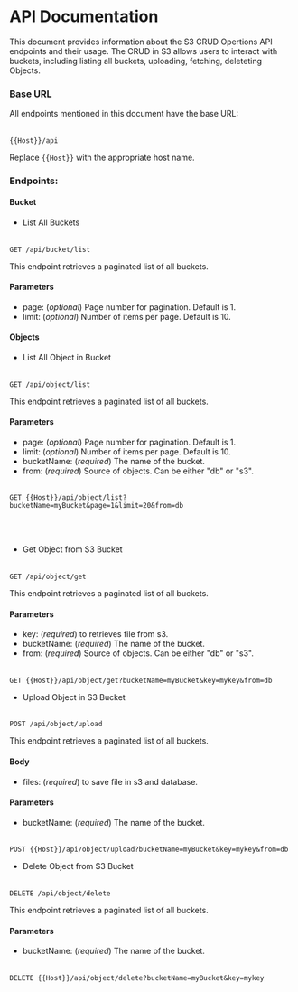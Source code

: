 
# API Documentation

This document provides information about the S3 CRUD Opertions API endpoints and their usage. The CRUD in S3 allows users to interact with buckets, including listing all buckets, uploading, fetching, deleteting Objects.

### Base URL
All endpoints mentioned in this document have the base URL:

######  
    {{Host}}/api     

Replace `{{Host}}` with the appropriate host name.

### Endpoints:
#### Bucket
- List All Buckets

######  
    GET /api/bucket/list

This endpoint retrieves a paginated list of all buckets.

#### Parameters
- page: (*optional*) Page number for pagination. Default is 1.
- limit: (*optional*) Number of items per page. Default is 10.

#### Objects

- List All Object in Bucket

######  
    GET /api/object/list

This endpoint retrieves a paginated list of all buckets.

#### Parameters
- page: (*optional*) Page number for pagination. Default is 1.
- limit: (*optional*) Number of items per page. Default is 10.
- bucketName: (*required*) The name of the bucket.
- from: (*required*) Source of objects. Can be either "db" or "s3".

######
    GET {{Host}}/api/object/list?bucketName=myBucket&page=1&limit=20&from=db

<br>
<br> 


- Get Object from S3 Bucket

######  
    GET /api/object/get

This endpoint retrieves a paginated list of all buckets.

#### Parameters
- key: (*required*) to retrieves file from s3.
- bucketName: (*required*) The name of the bucket.
- from: (*required*) Source of objects. Can be either "db" or "s3".

######
    GET {{Host}}/api/object/get?bucketName=myBucket&key=mykey&from=db

- Upload Object in S3 Bucket

######  
    POST /api/object/upload

This endpoint retrieves a paginated list of all buckets.

#### Body
- files: (*required*) to save file in s3 and database.

#### Parameters
- bucketName: (*required*) The name of the bucket.

######
    POST {{Host}}/api/object/upload?bucketName=myBucket&key=mykey&from=db


- Delete Object from S3 Bucket

######  
    DELETE /api/object/delete

This endpoint retrieves a paginated list of all buckets.

#### Parameters
- bucketName: (*required*) The name of the bucket.

######
    DELETE {{Host}}/api/object/delete?bucketName=myBucket&key=mykey

